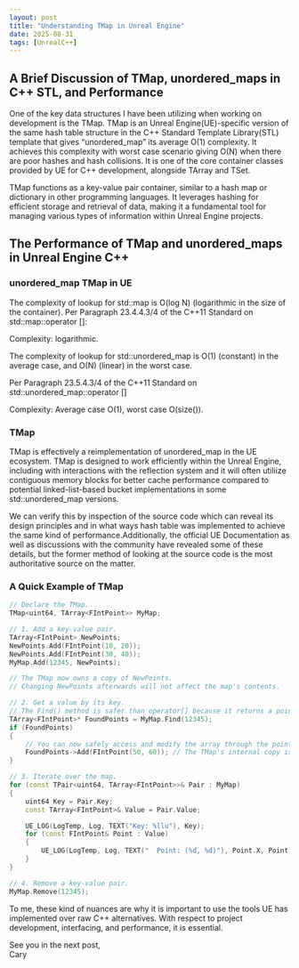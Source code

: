 ```yaml
---
layout: post
title: "Understanding TMap in Unreal Engine"
date: 2025-08-31
tags: [UnrealC++]
---
```


## A Brief Discussion of TMap, unordered_maps in C++ STL, and Performance

One of the key data structures I have been utilizing when working on development is the TMap. TMap is an Unreal Engine(UE)-specific version of the same hash table structure in the C++ Standard Template Library(STL) template that gives “unordered_map” its average O(1) complexity. It achieves this complexity with worst case scenario giving O(N) when there are poor hashes and hash collisions. It is one of the core container classes provided by UE for C++ development, alongside TArray and TSet.

TMap functions as a key-value pair container, similar to a hash map or dictionary in other programming languages. It leverages hashing for efficient storage and retrieval of data, making it a fundamental tool for managing various types of information within Unreal Engine projects.

## The Performance of TMap and unordered_maps in Unreal Engine C++

### unordered_map TMap in UE
The complexity of lookup for std::map is O(log N) (logarithmic in the size of the container).
Per Paragraph 23.4.4.3/4 of the C++11 Standard on std::map::operator []:

Complexity: logarithmic.

The complexity of lookup for std::unordered_map is O(1) (constant) in the average case, and O(N) (linear) in the worst case.

Per Paragraph 23.5.4.3/4 of the C++11 Standard on std::unordered_map::operator []

Complexity: Average case O(1), worst case O(size()).

### TMap

TMap is effectively a reimplementation of unordered_map in the UE ecosystem. TMap is designed to work efficiently within the Unreal Engine, including with interactions with the reflection system and it will often utiliize contiguous memory blocks for better cache performance compared to potential linked-list-based bucket implementations in some std::unordered_map versions.

We can verify this by inspection of the source code which can reveal its design principles and in what ways hash table was implemented to achieve the same kind of performance.Additionally, the official UE Documentation as well as discussions with the community have revealed some of these details, but the former method of looking at the source code is the most authoritative source on the matter.

### A Quick Example of TMap

```cpp
// Declare the TMap.
TMap<uint64, TArray<FIntPoint>> MyMap;

// 1. Add a key-value pair.
TArray<FIntPoint> NewPoints;
NewPoints.Add(FIntPoint(10, 20));
NewPoints.Add(FIntPoint(30, 40));
MyMap.Add(12345, NewPoints);

// The TMap now owns a copy of NewPoints.
// Changing NewPoints afterwards will not affect the map's contents.

// 2. Get a value by its key.
// The Find() method is safer than operator[] because it returns a pointer.
TArray<FIntPoint>* FoundPoints = MyMap.Find(12345);
if (FoundPoints)
{
    // You can now safely access and modify the array through the pointer.
    FoundPoints->Add(FIntPoint(50, 60)); // The TMap's internal copy is modified.
}

// 3. Iterate over the map.
for (const TPair<uint64, TArray<FIntPoint>>& Pair : MyMap)
{
    uint64 Key = Pair.Key;
    const TArray<FIntPoint>& Value = Pair.Value;

    UE_LOG(LogTemp, Log, TEXT("Key: %llu"), Key);
    for (const FIntPoint& Point : Value)
    {
        UE_LOG(LogTemp, Log, TEXT("  Point: (%d, %d)"), Point.X, Point.Y);
    }
}

// 4. Remove a key-value pair.
MyMap.Remove(12345);
```

To me, these kind of nuances are why it is important to use the tools UE has implemented over raw C++ alternatives. With respect to project development, interfacing, and performance, it is essential.

See you in the next post,
<br>Cary
